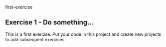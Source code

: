 first-exercise

## Exercise 1 - Do something...

This is a first exercise. Put your code in this project and
create new projects to add subsequent exercises
